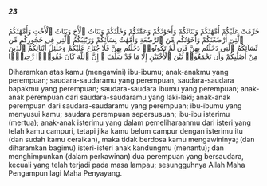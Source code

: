 ##### 23

<span class="ayah">حُرِّمَتْ عَلَيْكُمْ أُمَّهَٰتُكُمْ وَبَنَاتُكُمْ وَأَخَوَٰتُكُمْ وَعَمَّٰتُكُمْ وَخَٰلَٰتُكُمْ وَبَنَاتُ ٱلْأَخِ وَبَنَاتُ ٱلْأُخْتِ وَأُمَّهَٰتُكُمُ ٱلَّٰتِىٓ أَرْضَعْنَكُمْ وَأَخَوَٰتُكُم مِّنَ ٱلرَّضَٰعَةِ وَأُمَّهَٰتُ نِسَآئِكُمْ وَرَبَٰٓئِبُكُمُ ٱلَّٰتِى فِى حُجُورِكُم مِّن نِّسَآئِكُمُ ٱلَّٰتِى دَخَلْتُم بِهِنَّ فَإِن لَّمْ تَكُونُوا۟ دَخَلْتُم بِهِنَّ فَلَا جُنَاحَ عَلَيْكُمْ وَحَلَٰٓئِلُ أَبْنَآئِكُمُ ٱلَّذِينَ مِنْ أَصْلَٰبِكُمْ وَأَن تَجْمَعُوا۟ بَيْنَ ٱلْأُخْتَيْنِ إِلَّا مَا قَدْ سَلَفَ ۗ إِنَّ ٱللَّهَ كَانَ غَفُورًۭا رَّحِيمًۭا</span>

<span class="ayah_translation">Diharamkan atas kamu (mengawini) ibu-ibumu; anak-anakmu yang perempuan; saudara-saudaramu yang perempuan, saudara-saudara bapakmu yang perempuan; saudara-saudara ibumu yang perempuan; anak-anak perempuan dari saudara-saudaramu yang laki-laki; anak-anak perempuan dari saudara-saudaramu yang perempuan; ibu-ibumu yang menyusui kamu; saudara perempuan sepersusuan; ibu-ibu isterimu (mertua); anak-anak isterimu yang dalam pemeliharaanmu dari isteri yang telah kamu campuri, tetapi jika kamu belum campur dengan isterimu itu (dan sudah kamu ceraikan), maka tidak berdosa kamu mengawininya; (dan diharamkan bagimu) isteri-isteri anak kandungmu (menantu); dan menghimpunkan (dalam perkawinan) dua perempuan yang bersaudara, kecuali yang telah terjadi pada masa lampau; sesungguhnya Allah Maha Pengampun lagi Maha Penyayang.</span>
